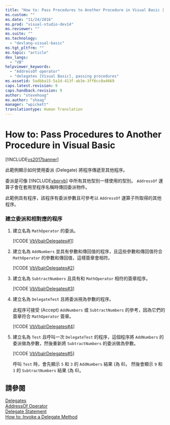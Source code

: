 ```yaml
---
title: "How to: Pass Procedures to Another Procedure in Visual Basic | Microsoft Docs"
ms.custom: ""
ms.date: "11/24/2016"
ms.prod: "visual-studio-dev14"
ms.reviewer: ""
ms.suite: ""
ms.technology: 
  - "devlang-visual-basic"
ms.tgt_pltfrm: ""
ms.topic: "article"
dev_langs: 
  - "VB"
helpviewer_keywords: 
  - "AddressOf operator"
  - "delegates [Visual Basic], passing procedures"
ms.assetid: 5adbba15-5a1d-413f-ab3e-3ff6cc0a4669
caps.latest.revision: 9
caps.handback.revision: 9
author: "stevehoag"
ms.author: "shoag"
manager: "wpickett"
translationtype: Human Translation
---
```

# How to: Pass Procedures to Another Procedure in Visual Basic
[!INCLUDE[vs2017banner](../../../../csharp/includes/vs2017banner.md)]

此範例顯示如何使用委派 \(Delegate\) 將程序傳遞至其他程序。  
  
 委派是可像 [!INCLUDE[vbprvb](../../../../csharp/programming-guide/concepts/linq/includes/vbprvb_md.md)] 中所有其他型別一樣使用的型別。  `AddressOf` 運算子會在套用至程序名稱時傳回委派物件。  
  
 此範例具有程序，該程序有委派參數且可參考以 `AddressOf` 運算子所取得的其他程序。  
  
### 建立委派和相對應的程序  
  
1.  建立名為 `MathOperator` 的委派。  
  
     [!CODE [VbVbalrDelegates#1](../CodeSnippet/VS_Snippets_VBCSharp/VbVbalrDelegates#1)]  
  
2.  建立名為 `AddNumbers` 並具有參數和傳回值的程序，且這些參數和傳回值符合 `MathOperator` 的參數和傳回值，這樣簽章會相符。  
  
     [!CODE [VbVbalrDelegates#2](../CodeSnippet/VS_Snippets_VBCSharp/VbVbalrDelegates#2)]  
  
3.  建立名為 `SubtractNumbers` 且具有和 `MathOperator` 相符的簽章程序。  
  
     [!CODE [VbVbalrDelegates#3](../CodeSnippet/VS_Snippets_VBCSharp/VbVbalrDelegates#3)]  
  
4.  建立名為 `DelegateTest` 且將委派視為參數的程序。  
  
     此程序可接受 \(Accept\) `AddNumbers` 或 `SubtractNumbers` 的參考，因為它們的簽章符合 `MathOperator` 簽章。  
  
     [!CODE [VbVbalrDelegates#4](../CodeSnippet/VS_Snippets_VBCSharp/VbVbalrDelegates#4)]  
  
5.  建立名為 `Test` 且呼叫一次 `DelegateTest` 的程序，這個程序將 `AddNumbers` 的委派做為參數，然後重新將 `SubtractNumbers` 的委派做為參數。  
  
     [!CODE [VbVbalrDelegates#5](../CodeSnippet/VS_Snippets_VBCSharp/VbVbalrDelegates#5)]  
  
     呼叫 `Test` 時，會先顯示 `5` 和 `3` 的 `AddNumbers` 結果 \(為 8\)。  然後會顯示 `9` 和 `3` 的 `SubtractNumbers` 結果 \(為 6\)。  
  
## 請參閱  
 [Delegates](../../../../visual-basic/programming-guide/language-features/delegates/delegates.md)   
 [AddressOf Operator](../../../../visual-basic/language-reference/operators/addressof-operator.md)   
 [Delegate Statement](../../../../visual-basic/language-reference/statements/delegate-statement.md)   
 [How to: Invoke a Delegate Method](../../../../visual-basic/programming-guide/language-features/delegates/how-to-invoke-a-delegate-method.md)